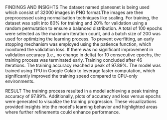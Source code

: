 FINDINGS AND INSIGHTS
The dataset named planesnet is being used which consist of 32000 images in PNG format.The images are then preprocessed using normalisation techniques like scaling.
For training, the dataset was split into 80% for training and 20% for validation using a random permutation to ensure a balanced distribution. A total of 100 epochs were selected as the maximum iteration count, and a batch size of 200 was used for optimizing the learning process. To prevent overfitting, an early stopping mechanism was employed using the patience function, which monitored the validation loss. If there was no significant improvement in validation accuracy (i.e., no change in delta) for 10 consecutive epochs, the training process was terminated early.
Training concluded after 46 iterations. The training accuracy reached a peak of 97.89%. The model was trained using TPU in Google Colab to leverage faster computation, which significantly improved the training speed compared to CPU-only environments.

RESULT
The training process resulted in a model achieving a peak training accuracy of 97.89%. Additionally, plots of accuracy and loss versus epochs were generated to visualize the training progression. These visualizations provided insights into the model's learning behavior and highlighted areas where further refinements could enhance performance.

